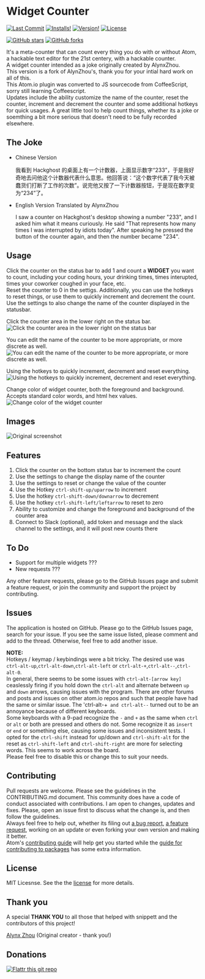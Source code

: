 # Widget Counter
[![Last Commit](https://img.shields.io/github/last-commit/KeithETruesdell/widget-counter/master.svg?style=flat-square)](https://img.shields.io/github/last-commit/KeithETruesdell/widget-counter/master.svg?style=flat-square)
[![Installs!](https://img.shields.io/apm/dm/widget-counter.svg?style=flat-square)](https://atom.io/packages/widget-counter)
[![Version!](https://img.shields.io/apm/v/widget-counter.svg?style=flat-square)](https://atom.io/packages/widget-counter)
[![License](https://img.shields.io/apm/l/widget-counter.svg?style=flat-square)](https://github.com/KeithETruesdell/widget-counter/blob/master/LICENSE.md)  

[![GitHub stars](https://img.shields.io/github/stars/KeithETruesdell/widget-counter.svg?style=social&label=Star)](https://github.com/KeithETruesdell/widget-counter)
[![GitHub forks](https://img.shields.io/github/forks/KeithETruesdell/widget-counter.svg?style=social&label=Fork)](https://github.com/KeithETruesdell/widget-counter)  


It's a meta-counter that can count every thing you do with or without Atom, a hackable text editor for the 21st centery, with a hackable counter.  
A widget counter intended as a joke originally created by AlynxZhou.  
This version is a fork of AlynZhou's, thank you for your intial hard work on all of this.  
This Atom.io plugin was converted to JS sourcecode from CoffeeScript, sorry still learning Coffeescript.  
Updates include the ability customize the name of the counter, reset the counter, increment and decrement the counter and some additional hotkeys for quick usages.
A great little tool to help count things, whether its a joke or soemthing a bit more serious that doesn't need to be fully recorded elsewhere.


## The Joke

- Chinese Version

	我看到 Hackghost 的桌面上有一个计数器，上面显示数字“233”，于是我好奇地去问他这个计数器代表什么意思。他回答说：“这个数字代表了我今天被蠢货们打断了工作的次数”。说完他又按了一下计数器按钮，于是现在数字变为“234”了。

- English Version Translated by AlynxZhou

	I saw a counter on Hackghost's desktop showing a number "233", and I asked him what it means curiously. He said "That represents how many times I was interrupted by idiots today". After speaking he pressed the button of the counter again, and then the number became "234".


## Usage

Click the counter on the status bar to add 1 and count a **WIDGET** you want to count, including your coding hours, your drinking times, times interupted, times your coworker coughed in your face, etc.  
Reset the counter to 0 in the settigs.  Additionally, you can use the hotkeys to reset things, or use them to quickly increment and decrement the count.  
Use the settings to also change the name of the counter displayed in the statusbar.  

Click the counter area in the lower right on the status bar.  
![Click the counter area in the lower right on the status bar](img/counter-click.gif)

You can edit the name of the counter to be more appropriate, or more discrete as well.   
![You can edit the name of the counter to be more appropriate, or more discrete as well.](img/counter-name-change.gif)

Using the hotkeys to quickly increment, decrement and reset everything.  
![Using the hotkeys to quickly increment, decrement and reset everything.](img/counter-hot-keys.gif)

Change color of widget counter, both the foreground and background.  Accepts standard color words, and html hex values.  
![Change color of the widget counter](img/counter-color-change.png)

## Images  
![Original screenshot](img/usage.png)


## Features 

1. Click the counter on the bottom status bar to increment the count  
2. Use the settings to change the display name of the counter  
3. Use the settings to reset or change the value of the counter  
4. Use the Hotkey `ctrl-shift-up/uparrow` to increment  
5. Use the hotkey `ctrl-shift-down/downarrow` to decrement  
6. Use the hotkey `ctrl-shift-left/leftarrow` to reset to zero  
7. Ability to customize and change the foreground and background of the counter area  
8. Connect to Slack (optional), add token and message and the slack channel to the settings, and it will post new counts there  

## To Do

- Support for multiple widgets ???  
- New requests ???

Any other feature requests, please go to the GitHub Issues page and submit a feature request, or join the community and support the project by contributing.


## Issues

The application is hosted on GitHub.  Please go to the GitHub Issues page, search for your issue.  If you see the same issue listed, please comment and add to the thread.  Otherwise, feel free to add another issue.  

**NOTE:**  
Hotkeys / keymap / keybindings were a bit tricky.  The desired use was `ctrl-alt-up`,`ctrl-alt-down`,`ctrl-alt-left` or `ctrl-alt-+`,`ctrl-alt--`,`ctrl-alt-0`.  
In general, there seems to be some issues with `ctrl-alt-[arrow key]` ceaslessly firing if you hold down the `ctrl-alt` and alternate between `up` and `down` arrows, causing issues with the program.  There are other forums and posts and issues on other atom.io repos and such that people have had the same or similar issue.  The 'ctrl-alt-+` and ctrl-alt--` turned out to be an annoyance because of different keyboards.  
Some keyboards with a 9-pad recognize the `-` and `+` as the same when `ctrl` or `alt` or both are pressed and others do not.  Some recognize it as `insert` or `end` or something else, causing some issues and inconsistent tests.  I opted for the `ctrl-shift` instead for up/down and `ctrl-shift-alt` for the reset as `ctrl-shift-left` and `ctrl-shift-right` are more for selecting words.  This seems to work across the board.  
Please feel free to disable this or change this to suit your needs.  


## Contributing

Pull requests are welcome.  Please see the guidelines in the CONTRIBUTING.md document.  This community does have a code of conduct associated with contributions.  I am open to changes, updates and fixes.  Please, open an issue first to discuss what the change is, and then follow the guidelines.  
Always feel free to help out, whether its filing out [a bug report](https://github.com/KeithETruesdell/widget-counter/issues/new?labels=bug), [a feature request](https://github.com/KeithETruesdell/widget-counter/issues/new?labels=enhancement), working on an update or even forking your own version and making it better.  
Atom's [contributing guide](https://github.com/atom/atom/blob/master/CONTRIBUTING.md) will help get you started while the [guide for contributing to packages](https://github.com/atom/atom/blob/master/docs/contributing-to-packages.md) has some extra information.

## License

MIT Licesnse.  See the the [license](https://github.com/KeithETruesdell/widget-counter/LISENCE.md) for more details.

## Thank you  

A special **THANK YOU** to all those that helped with snippett and the contributors of this project!

[Alynx Zhou](https://github.com/AlynxZhou) (Original creator - thank you!)


## Donations

[![Flattr this git repo](http://api.flattr.com/button/flattr-badge-large.png)](https://flattr.com/submit/auto?user_id=KeithETruesdell&url=https://github.com/KeithETruesdell/widget-counter&title=widget-counterk&language=&tags=github&category=software)
